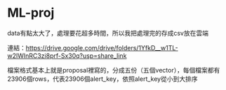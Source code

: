 # ML-proj

data有點太大了，處理要花超多時間，所以我把處理完的存成csv放在雲端

連結：https://drive.google.com/drive/folders/1YfkD__w1TL-w2lWInRC3zi8prf-Sx30q?usp=share_link

檔案格式基本上就是proposal裡寫的，分成五份（五個vector），每個檔案都有23906個rows，代表23906個alert_key，依照alert_key從小到大排序
